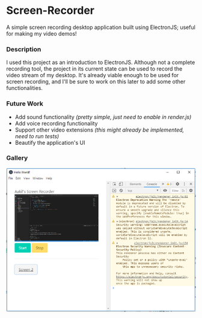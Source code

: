 # Screen-Recorder
A simple screen recording desktop application built using ElectronJS; useful for making my video demos!

### Description
I used this project as an introduction to ElectronJS. Although not a complete recording tool, the project
in its current state can be used to record the video stream of my desktop. It's already viable enough
to be used for screen recording, and I'll be sure to work on this later to add some other functionalities.

### Future Work
* Add sound functionality _(pretty simple, just need to enable in render.js)_
* Add voice recording functionality
* Support other video extensions _(this might already be implemented, need to run tests)_
* Beautify the application's UI

### Gallery
<img src="img/screen_recorder.PNG">